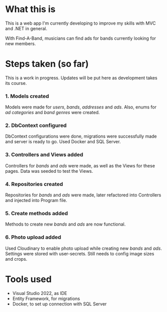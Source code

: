# What this is

This is a web app I'm currently developing to improve my skills with MVC and .NET in general.

With Find-A-Band, musicians can find ads for bands currently looking for new members.

# Steps taken (so far)

This is a work in progress. Updates will be put here as development takes its course.

### 1. Models created
Models were made for *users*, *bands*, *addresses* and *ads*. Also, enums for *ad categories* and *band genres* were created.

### 2. DbContext configured
DbContext configurations were done, migrations were successfully made and server is ready to go. Used Docker and SQL Server.

### 3. Controllers and Views added
Controllers for *bands* and *ads* were made, as well as the Views for these pages. Data was seeded to test the Views.

### 4. Repositories created
Repositories for *bands* and *ads* were made, later refactored into Controllers and injected into Program file.

### 5. Create methods added
Methods to create new *bands* and *ads* are now functional.

### 6. Photo upload added
Used Cloudinary to enable photo upload while creating new *bands* and *ads*. Settings were stored with user-secrets. Still needs to config image sizes and crops.

# Tools used

- Visual Studio 2022, as IDE
- Entity Framework, for migrations
- Docker, to set up connection with SQL Server
